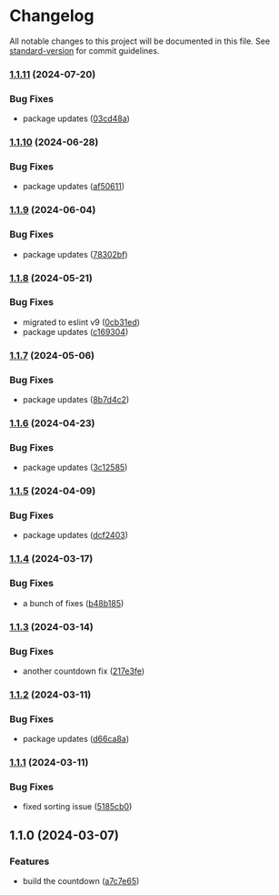 # Changelog

All notable changes to this project will be documented in this file. See [standard-version](https://github.com/conventional-changelog/standard-version) for commit guidelines.

### [1.1.11](https://github.com/CandeeGenerations/cbc-countdown/compare/v1.1.10...v1.1.11) (2024-07-20)


### Bug Fixes

* package updates ([03cd48a](https://github.com/CandeeGenerations/cbc-countdown/commit/03cd48a35cabd263ba58ba8e84c88737601abc57))

### [1.1.10](https://github.com/CandeeGenerations/cbc-countdown/compare/v1.1.9...v1.1.10) (2024-06-28)


### Bug Fixes

* package updates ([af50611](https://github.com/CandeeGenerations/cbc-countdown/commit/af506111530af1ca41616b89a9b9636e1942e97f))

### [1.1.9](https://github.com/CandeeGenerations/cbc-countdown/compare/v1.1.8...v1.1.9) (2024-06-04)


### Bug Fixes

* package updates ([78302bf](https://github.com/CandeeGenerations/cbc-countdown/commit/78302bf7f13d6dcaad3acecab072dd7727709666))

### [1.1.8](https://github.com/CandeeGenerations/cbc-countdown/compare/v1.1.7...v1.1.8) (2024-05-21)


### Bug Fixes

* migrated to eslint v9 ([0cb31ed](https://github.com/CandeeGenerations/cbc-countdown/commit/0cb31edb7d1aacca2beab65d14b056fe4ae41afc))
* package updates ([c169304](https://github.com/CandeeGenerations/cbc-countdown/commit/c1693048299e74f0141f62738772426d7ea01829))

### [1.1.7](https://github.com/CandeeGenerations/cbc-countdown/compare/v1.1.6...v1.1.7) (2024-05-06)


### Bug Fixes

* package updates ([8b7d4c2](https://github.com/CandeeGenerations/cbc-countdown/commit/8b7d4c22eb8aa95329035a7ebdb581673b786ee2))

### [1.1.6](https://github.com/CandeeGenerations/cbc-countdown/compare/v1.1.5...v1.1.6) (2024-04-23)


### Bug Fixes

* package updates ([3c12585](https://github.com/CandeeGenerations/cbc-countdown/commit/3c12585296ceb583036c74affe51cc31384eaeb4))

### [1.1.5](https://github.com/CandeeGenerations/cbc-countdown/compare/v1.1.4...v1.1.5) (2024-04-09)


### Bug Fixes

* package updates ([dcf2403](https://github.com/CandeeGenerations/cbc-countdown/commit/dcf24032dc2aee2365f48dd1552dd63813e16225))

### [1.1.4](https://github.com/CandeeGenerations/cbc-countdown/compare/v1.1.3...v1.1.4) (2024-03-17)


### Bug Fixes

* a bunch of fixes ([b48b185](https://github.com/CandeeGenerations/cbc-countdown/commit/b48b18546ee873bfc0b449cf0a578fb0bd84eddf))

### [1.1.3](https://github.com/CandeeGenerations/cbc-countdown/compare/v1.1.2...v1.1.3) (2024-03-14)


### Bug Fixes

* another countdown fix ([217e3fe](https://github.com/CandeeGenerations/cbc-countdown/commit/217e3fe34aa25779d5260802d07d1b4d88094aa3))

### [1.1.2](https://github.com/CandeeGenerations/cbc-countdown/compare/v1.1.1...v1.1.2) (2024-03-11)


### Bug Fixes

* package updates ([d66ca8a](https://github.com/CandeeGenerations/cbc-countdown/commit/d66ca8aecdbe265b792011215b81c8c66514fc95))

### [1.1.1](https://github.com/CandeeGenerations/cbc-countdown/compare/v1.1.0...v1.1.1) (2024-03-11)


### Bug Fixes

* fixed sorting issue ([5185cb0](https://github.com/CandeeGenerations/cbc-countdown/commit/5185cb0e4cbc1ba9822d4bdd223bd4b0c9863008))

## 1.1.0 (2024-03-07)


### Features

* build the countdown ([a7c7e65](https://github.com/CandeeGenerations/cbc-countdown/commit/a7c7e6564cc22d58f3d2c546a37787fbfb42b5c2))
